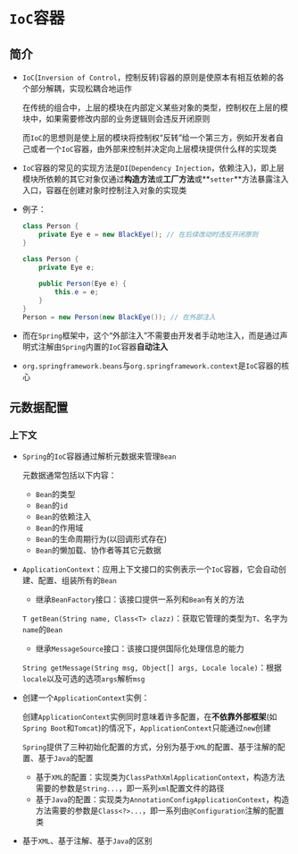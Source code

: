 # `IoC`容器

## 简介

- `IoC`(`Inversion of Control`，控制反转)容器的原则是使原本有相互依赖的各个部分解耦，实现松耦合地运作

  在传统的组合中，上层的模块在内部定义某些对象的类型，控制权在上层的模块中，如果需要修改内部的业务逻辑则会违反开闭原则

  而`IoC`的思想则是使上层的模块将控制权“反转”给一个第三方，例如开发者自己或者一个`IoC`容器，由外部来控制并决定向上层模块提供什么样的实现类

- `IoC`容器的常见的实现方法是`DI`(`Dependency Injection`，依赖注入)，即上层模块所依赖的其它对象仅通过**构造方法**或**工厂方法**或**`setter`**方法暴露注入入口，容器在创建对象时控制注入对象的实现类

- 例子：

  ```java
  class Person {
      private Eye e = new BlackEye(); // 在后续改动时违反开闭原则
  }
  
  class Person {
      private Eye e;
      
      public Person(Eye e) {
          this.e = e;
      }
  }
  Person = new Person(new BlackEye()); // 在外部注入
  ```

- 而在`Spring`框架中，这个“外部注入”不需要由开发者手动地注入，而是通过声明式注解由`Spring`内置的`IoC`容器**自动注入**
- `org.springframework.beans`与`org.springframework.context`是`IoC`容器的核心

## 元数据配置

### 上下文

- `Spring`的`IoC`容器通过解析元数据来管理`Bean`

  元数据通常包括以下内容：
  - `Bean`的类型
  - `Bean`的`id`
  - `Bean`的依赖注入
  - `Bean`的作用域
  - `Bean`的生命周期行为(以回调形式存在)
  - `Bean`的懒加载、协作者等其它元数据
- `ApplicationContext`：应用上下文接口的实例表示一个`IoC`容器，它会自动创建、配置、组装所有的`Bean`
  - 继承`BeanFactory`接口：该接口提供一系列和`Bean`有关的方法

  `T getBean(String name, Class<T> clazz)`：获取它管理的类型为`T`、名字为`name`的`Bean`
  - 继承`MessageSource`接口：该接口提供国际化处理信息的能力

  `String getMessage(String msg, Object[] args, Locale locale)`：根据`locale`以及可选的选项`args`解析`msg`
- 创建一个`ApplicationContext`实例：

  创建`ApplicationContext`实例同时意味着许多配置，在**不依靠外部框架**(如`Spring Boot`和`Tomcat`)的情况下，`ApplicationContext`只能通过`new`创建
  
  `Spring`提供了三种初始化配置的方式，分别为基于`XML`的配置、基于注解的配置、基于`Java`的配置
  - 基于`XML`的配置：实现类为`ClassPathXmlApplicationContext`，构造方法需要的参数是`String...`，即一系列`xml`配置文件的路径
  - 基于`Java`的配置：实现类为`AnnotationConfigApplicationContext`，构造方法需要的参数是`Class<?>...`，即一系列由`@Configuration`注解的配置类
- 基于`XML`、基于注解、基于`Java`的区别
